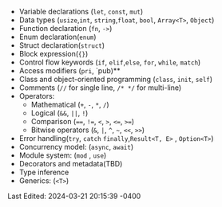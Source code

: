 - Variable declarations (`let`, `const`, `mut`)
- Data types (`usize`,`int`, `string`,`float`, `bool`, `Array<T>`, `Object`)
- Function declaration (`fn`, `->`)
- Enum declaration(`enum`)
- Struct declaration(`struct`)
- Block expression(`{}`)
- Control flow keywords (`if`, `elif`,`else`, `for`, `while`, `match`)
- Access modifiers (`pri`, `pub)**
- Class and object-oriented programming (`class`, `init`, `self`)
- Comments (`//` for single line, `/* */` for multi-line)
- Operators: 
	- Mathematical (`+`, `-`, `*`, `/`)
	- Logical (`&&`, `||`, `!`)
	- Comparison (`==`, `!=`, `<`, `>`, `<=`, `>=`)
	- Bitwise operators (`&`, `|`, `^`, `~`, `<<`, `>>`)
- Error handling(`try`, `catch` `finally`,`Result<T, E>` , `Option<T>`)
- Concurrency model: (`async`, `await`)
- Module system: (`mod` , `use`)
- Decorators and metadata(TBD)
- Type inference
- Generics: (`<T>`)

Last Edited: 2024-03-21 20:15:39 -0400
